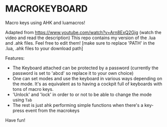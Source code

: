 # MACROKEYBOARD
Macro keys using AHK and luamacros!

Adapted from https://www.youtube.com/watch?v=Arn8ExQ2Gjg (watch the video and read the description)
This repo contains my version of the .lua and .ahk files. Feel free to edit them! [make sure to replace 'PATH' in the .lua, .ahk files to your download path]

Features:
* The Keyboard attached can be protected by a password (currently the password is set to 'abcd' so replace it to your own choice)
* One can set modes and use the keyboard in various ways depending on the mode. It's as equivalent as to having a cockpit full of keyboards with tons of macro keys.
* 'Unlock' and 'lock' in order to or not to be able to change the mode using `Tab`
* The rest is just ahk performing simple functions when there's a key-press event from the macrokeys

Have fun!
